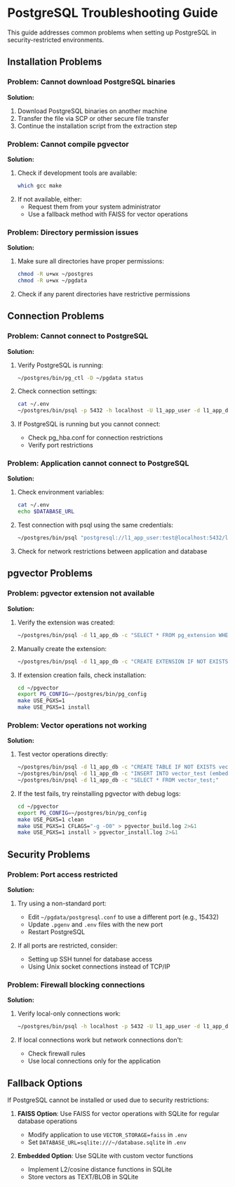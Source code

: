 # PostgreSQL Troubleshooting Guide

This guide addresses common problems when setting up PostgreSQL in security-restricted environments.

## Installation Problems

### Problem: Cannot download PostgreSQL binaries
**Solution:**
1. Download PostgreSQL binaries on another machine
2. Transfer the file via SCP or other secure file transfer
3. Continue the installation script from the extraction step

### Problem: Cannot compile pgvector
**Solution:**
1. Check if development tools are available:
   ```bash
   which gcc make
   ```
2. If not available, either:
   - Request them from your system administrator
   - Use a fallback method with FAISS for vector operations

### Problem: Directory permission issues
**Solution:**
1. Make sure all directories have proper permissions:
   ```bash
   chmod -R u+wx ~/postgres
   chmod -R u+wx ~/pgdata
   ```
2. Check if any parent directories have restrictive permissions

## Connection Problems

### Problem: Cannot connect to PostgreSQL
**Solution:**
1. Verify PostgreSQL is running:
   ```bash
   ~/postgres/bin/pg_ctl -D ~/pgdata status
   ```

2. Check connection settings:
   ```bash
   cat ~/.env
   ~/postgres/bin/psql -p 5432 -h localhost -U l1_app_user -d l1_app_db
   ```

3. If PostgreSQL is running but you cannot connect:
   - Check pg_hba.conf for connection restrictions
   - Verify port restrictions

### Problem: Application cannot connect to PostgreSQL
**Solution:**
1. Check environment variables:
   ```bash
   cat ~/.env
   echo $DATABASE_URL
   ```

2. Test connection with psql using the same credentials:
   ```bash
   ~/postgres/bin/psql "postgresql://l1_app_user:test@localhost:5432/l1_app_db"
   ```

3. Check for network restrictions between application and database

## pgvector Problems

### Problem: pgvector extension not available
**Solution:**
1. Verify the extension was created:
   ```bash
   ~/postgres/bin/psql -d l1_app_db -c "SELECT * FROM pg_extension WHERE extname = 'vector';"
   ```

2. Manually create the extension:
   ```bash
   ~/postgres/bin/psql -d l1_app_db -c "CREATE EXTENSION IF NOT EXISTS vector;"
   ```

3. If extension creation fails, check installation:
   ```bash
   cd ~/pgvector
   export PG_CONFIG=~/postgres/bin/pg_config
   make USE_PGXS=1
   make USE_PGXS=1 install
   ```

### Problem: Vector operations not working
**Solution:**
1. Test vector operations directly:
   ```bash
   ~/postgres/bin/psql -d l1_app_db -c "CREATE TABLE IF NOT EXISTS vector_test (id serial PRIMARY KEY, embedding vector(3));"
   ~/postgres/bin/psql -d l1_app_db -c "INSERT INTO vector_test (embedding) VALUES ('[1,2,3]');"
   ~/postgres/bin/psql -d l1_app_db -c "SELECT * FROM vector_test;"
   ```

2. If the test fails, try reinstalling pgvector with debug logs:
   ```bash
   cd ~/pgvector
   export PG_CONFIG=~/postgres/bin/pg_config
   make USE_PGXS=1 clean
   make USE_PGXS=1 CFLAGS="-g -O0" > pgvector_build.log 2>&1
   make USE_PGXS=1 install > pgvector_install.log 2>&1
   ```

## Security Problems

### Problem: Port access restricted
**Solution:**
1. Try using a non-standard port:
   - Edit `~/pgdata/postgresql.conf` to use a different port (e.g., 15432)
   - Update `.pgenv` and `.env` files with the new port
   - Restart PostgreSQL

2. If all ports are restricted, consider:
   - Setting up SSH tunnel for database access
   - Using Unix socket connections instead of TCP/IP

### Problem: Firewall blocking connections
**Solution:**
1. Verify local-only connections work:
   ```bash
   ~/postgres/bin/psql -h localhost -p 5432 -U l1_app_user -d l1_app_db
   ```

2. If local connections work but network connections don't:
   - Check firewall rules
   - Use local connections only for the application

## Fallback Options

If PostgreSQL cannot be installed or used due to security restrictions:

1. **FAISS Option**: Use FAISS for vector operations with SQLite for regular database operations
   - Modify application to use `VECTOR_STORAGE=faiss` in `.env`
   - Set `DATABASE_URL=sqlite:///~/database.sqlite` in `.env`

2. **Embedded Option**: Use SQLite with custom vector functions
   - Implement L2/cosine distance functions in SQLite
   - Store vectors as TEXT/BLOB in SQLite